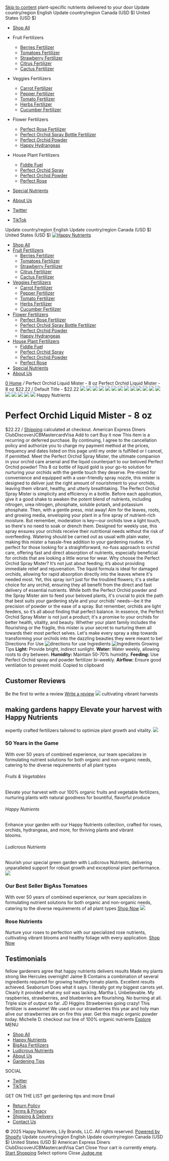 [Skip to content](https://www.happynutrients.com/products/perfect-orchid-liquid-mister-8-oz#main-content)
plant-specific nutrients delivered to your door
Update country/region English
Update country/region Canada (USD $)  United States (USD $) 
  * [Shop All](https://www.happynutrients.com/collections/all "Shop All")
  * Fruit Fertilizers
    * [Berries Fertilizer](https://www.happynutrients.com/products/strawberry-fertilizer-by-bigass-fertilizers-for-strawberries-all-berries-100-organic-12-oz-pouch "Berries Fertilizer")
    * [Tomatoes Fertilizer](https://www.happynutrients.com/products/tomato-fertilizer-by-bigass-fertilizers-for-tomatoes-100-organic-12-oz-pouch "Tomatoes Fertilizer")
    * [Strawberry Fertilizer](https://www.happynutrients.com/products/happy-strawberry-fertilizer-organic-premium-fertilizer-for-strawberries-all-berries-nutrient-rich-kelp-infused-plant-food-for-juicier-sweeter-fruit-4-6-4-npk-12-oz-0-34-kg "Strawberry Fertilizer")
    * [Citrus Fertilizer](https://www.happynutrients.com/products/citrus-fertilizer-high-nitrogen-citrus-tree-plant-fertilizer-with-iron-nutrient-support-for-juicy-flavorful-citrus-1-5-lbs-for-indoor-outdoor-citrus-trees-fruit-plants "Citrus Fertilizer")
    * [Cactus Fertilizer](https://www.happynutrients.com/products/happy-cactus-fertilizer-low-nitrogen-fertilizer-for-cactus-plant-succulents-bloom-booster-with-calcium-for-vibrant-growth-2-5-5-npk-1-5-lbs-for-indoor-outdoor-use "Cactus Fertilizer")
  * Veggies Fertilizers
    * [Carrot Fertilizer](https://www.happynutrients.com/products/fertilizer-for-carrots-by-bigass-carrot-fertilizer-100-organic-12-oz-pouch "Carrot Fertilizer")
    * [Pepper Fertilizer](https://www.happynutrients.com/products/fertilizer-for-peppers-by-bigass-pepper-fertilizer-100-organic-12-oz-pouch "Pepper Fertilizer")
    * [Tomato Fertilizer](https://www.happynutrients.com/products/tomato-fertilizer-by-bigass-fertilizers-for-tomatoes-100-organic-12-oz-pouch "Tomato Fertilizer")
    * [Herbs Fertilizer](https://www.happynutrients.com/products/fertilizer-for-herbs-happy-herb-organic-fertilizer-premium-plant-food-for-basil-mint-cilantro-rosemary-thyme-more-balanced-macro-micro-nutrients-for-thriving-home-gardens-12-oz-0-34-kg "Herbs Fertilizer")
    * [Cucumber Fertilizer](https://www.happynutrients.com/products/happy-cucumber-fertilizer-organic-premium-fertilizer-for-cucumbers-zucchini-pumpkins-squash-melons-fast-acting-nutrient-rich-cucumber-plant-food-for-strong-growth-high-yields-12-oz "Cucumber Fertilizer")
  * Flower Fertilizers
    * [Perfect Rose Fertilizer](https://www.happynutrients.com/products/rose-fertilizer-by-perfect-rose-fertilizers-12-oz-pouch "Perfect Rose Fertilizer")
    * [Perfect Orchid Spray Bottle Fertilizer](https://www.happynutrients.com/products/perfect-orchid-liquid-mister-8-oz "Perfect Orchid Spray Bottle Fertilizer")
    * [Perfect Orchid Powder](https://www.happynutrients.com/products/perfect-orchid-12-oz-pouch "Perfect Orchid Powder")
    * [Happy Hydrangeas](https://www.happynutrients.com/products/happy-hydrangeas-flower-fertilizer "Happy Hydrangeas")
  * House Plant Fertilizers
    * [Fiddle Fuel](https://www.happynutrients.com/products/fiddle-fuel-fiddle-leaf-fig-plant-food-for-all-houseplants-8-fluid-oz "Fiddle Fuel")
    * [Perfect Orchid Spray](https://www.happynutrients.com/products/perfect-orchid-liquid-mister-8-oz "Perfect Orchid Spray")
    * [Perfect Orchid Powder](https://www.happynutrients.com/products/perfect-orchid-12-oz-pouch "Perfect Orchid Powder")
    * [Perfect Rose](https://www.happynutrients.com/products/rose-fertilizer-by-perfect-rose-fertilizers-12-oz-pouch "Perfect Rose")
  * [Special Nutrients](https://www.happynutrients.com/collections/ludicrous-nutrients "Special Nutrients")
  * [About Us](https://www.happynutrients.com/pages/about-us "About Us")


  * [ Twitter](https://twitter.com/HappyNutrients "Twitter")
  * [ TikTok](https://www.tiktok.com/@happynutrientsco "TikTok")


Update country/region English
Update country/region Canada (USD $)  United States (USD $) 
[ ](https://www.happynutrients.com/account/login "Login
")
[ ![Happy Nutrients](https://www.happynutrients.com/cdn/shop/files/FFF_Happy_LO.png?v=1709663463) ](https://www.happynutrients.com/)
  * [Shop All](https://www.happynutrients.com/collections/all)
  * [Fruit Fertilizers](https://www.happynutrients.com/products/perfect-orchid-liquid-mister-8-oz)
    * [Berries Fertilizer](https://www.happynutrients.com/products/strawberry-fertilizer-by-bigass-fertilizers-for-strawberries-all-berries-100-organic-12-oz-pouch)
    * [Tomatoes Fertilizer](https://www.happynutrients.com/products/tomato-fertilizer-by-bigass-fertilizers-for-tomatoes-100-organic-12-oz-pouch)
    * [Strawberry Fertilizer](https://www.happynutrients.com/products/happy-strawberry-fertilizer-organic-premium-fertilizer-for-strawberries-all-berries-nutrient-rich-kelp-infused-plant-food-for-juicier-sweeter-fruit-4-6-4-npk-12-oz-0-34-kg)
    * [Citrus Fertilizer](https://www.happynutrients.com/products/citrus-fertilizer-high-nitrogen-citrus-tree-plant-fertilizer-with-iron-nutrient-support-for-juicy-flavorful-citrus-1-5-lbs-for-indoor-outdoor-citrus-trees-fruit-plants)
    * [Cactus Fertilizer](https://www.happynutrients.com/products/happy-cactus-fertilizer-low-nitrogen-fertilizer-for-cactus-plant-succulents-bloom-booster-with-calcium-for-vibrant-growth-2-5-5-npk-1-5-lbs-for-indoor-outdoor-use)
  * [Veggies Fertilizers](https://www.happynutrients.com/products/perfect-orchid-liquid-mister-8-oz)
    * [Carrot Fertilizer](https://www.happynutrients.com/products/fertilizer-for-carrots-by-bigass-carrot-fertilizer-100-organic-12-oz-pouch)
    * [Pepper Fertilizer](https://www.happynutrients.com/products/fertilizer-for-peppers-by-bigass-pepper-fertilizer-100-organic-12-oz-pouch)
    * [Tomato Fertilizer](https://www.happynutrients.com/products/tomato-fertilizer-by-bigass-fertilizers-for-tomatoes-100-organic-12-oz-pouch)
    * [Herbs Fertilizer](https://www.happynutrients.com/products/fertilizer-for-herbs-happy-herb-organic-fertilizer-premium-plant-food-for-basil-mint-cilantro-rosemary-thyme-more-balanced-macro-micro-nutrients-for-thriving-home-gardens-12-oz-0-34-kg)
    * [Cucumber Fertilizer](https://www.happynutrients.com/products/happy-cucumber-fertilizer-organic-premium-fertilizer-for-cucumbers-zucchini-pumpkins-squash-melons-fast-acting-nutrient-rich-cucumber-plant-food-for-strong-growth-high-yields-12-oz)
  * [Flower Fertilizers](https://www.happynutrients.com/products/perfect-orchid-liquid-mister-8-oz)
    * [Perfect Rose Fertilizer](https://www.happynutrients.com/products/rose-fertilizer-by-perfect-rose-fertilizers-12-oz-pouch)
    * [Perfect Orchid Spray Bottle Fertilizer](https://www.happynutrients.com/products/perfect-orchid-liquid-mister-8-oz)
    * [Perfect Orchid Powder](https://www.happynutrients.com/products/perfect-orchid-12-oz-pouch)
    * [Happy Hydrangeas](https://www.happynutrients.com/products/happy-hydrangeas-flower-fertilizer)
  * [House Plant Fertilizers](https://www.happynutrients.com/products/perfect-orchid-liquid-mister-8-oz)
    * [Fiddle Fuel](https://www.happynutrients.com/products/fiddle-fuel-fiddle-leaf-fig-plant-food-for-all-houseplants-8-fluid-oz)
    * [Perfect Orchid Spray](https://www.happynutrients.com/products/perfect-orchid-liquid-mister-8-oz)
    * [Perfect Orchid Powder](https://www.happynutrients.com/products/perfect-orchid-12-oz-pouch)
    * [Perfect Rose](https://www.happynutrients.com/products/rose-fertilizer-by-perfect-rose-fertilizers-12-oz-pouch)
  * [Special Nutrients](https://www.happynutrients.com/collections/ludicrous-nutrients)
  * [About Us](https://www.happynutrients.com/pages/about-us)


[ ](https://www.happynutrients.com/search "Search") [ ](https://www.happynutrients.com/account/login "My Account") [ 0 ](https://www.happynutrients.com/cart)
[Home](https://www.happynutrients.com/ "Home") _/_ Perfect Orchid Liquid Mister - 8 oz 
Perfect Orchid Liquid Mister - 8 oz
$22.22 / Default Title - $22.22
[ ](https://www.happynutrients.com/cdn/shop/files/perfect-orchid-spray-bottle-main-1.jpg?v=1724550658) ![](https://www.happynutrients.com/cdn/shop/files/perfect-orchid-spray-bottle-main-1_20x_crop_center.jpg?v=1724550658)
[ ](https://www.happynutrients.com/cdn/shop/files/orchid-gardening-image-indoors.jpg?v=1724549103) ![](https://www.happynutrients.com/cdn/shop/files/orchid-gardening-image-indoors_20x_crop_center.jpg?v=1724549103)
[ ](https://www.happynutrients.com/cdn/shop/files/perfect-orchid-nutrient-breakdown-final.jpg?v=1724550684) ![](https://www.happynutrients.com/cdn/shop/files/perfect-orchid-nutrient-breakdown-final_20x_crop_center.jpg?v=1724550684)
[ ](https://www.happynutrients.com/cdn/shop/files/perfect-orchid-image-2-vibrant_blooms.jpg?v=1724550693) ![](https://www.happynutrients.com/cdn/shop/files/perfect-orchid-image-2-vibrant_blooms_20x_crop_center.jpg?v=1724550693)
[ ](https://www.happynutrients.com/cdn/shop/files/perfect-orchid-gardening-image.jpg?v=1724549112) ![](https://www.happynutrients.com/cdn/shop/files/perfect-orchid-gardening-image_20x_crop_center.jpg?v=1724549112)
[ ](https://www.happynutrients.com/cdn/shop/files/perfect-orchid-image-3-transform-orchids._copy.jpg?v=1724550688) ![](https://www.happynutrients.com/cdn/shop/files/perfect-orchid-image-3-transform-orchids._copy_20x_crop_center.jpg?v=1724550688)
[ ](https://www.happynutrients.com/cdn/shop/files/ScreenShot2024-02-27at3.50.55PM.png?v=1724550752) ![](https://www.happynutrients.com/cdn/shop/files/ScreenShot2024-02-27at3.50.55PM_20x_crop_center.png?v=1724550752)
[ ](https://www.happynutrients.com/cdn/shop/files/orchid-ingredients.png?v=1722750740) ![](https://www.happynutrients.com/cdn/shop/files/orchid-ingredients_20x_crop_center.png?v=1722750740)
[ ](https://www.happynutrients.com/cdn/shop/files/orchid-directions.png?v=1722750722) ![](https://www.happynutrients.com/cdn/shop/files/orchid-directions_20x_crop_center.png?v=1722750722)
![](https://www.happynutrients.com/cdn/shop/files/perfect-orchid-spray-bottle-main-1_20x_crop_center.jpg?v=1724550658)
![](https://www.happynutrients.com/cdn/shop/files/orchid-gardening-image-indoors_20x_crop_center.jpg?v=1724549103)
![](https://www.happynutrients.com/cdn/shop/files/perfect-orchid-nutrient-breakdown-final_20x_crop_center.jpg?v=1724550684)
![](https://www.happynutrients.com/cdn/shop/files/perfect-orchid-image-2-vibrant_blooms_20x_crop_center.jpg?v=1724550693)
![](https://www.happynutrients.com/cdn/shop/files/perfect-orchid-gardening-image_20x_crop_center.jpg?v=1724549112)
![](https://www.happynutrients.com/cdn/shop/files/perfect-orchid-image-3-transform-orchids._copy_20x_crop_center.jpg?v=1724550688)
![](https://www.happynutrients.com/cdn/shop/files/ScreenShot2024-02-27at3.50.55PM_20x_crop_center.png?v=1724550752)
![](https://www.happynutrients.com/cdn/shop/files/orchid-ingredients_20x_crop_center.png?v=1722750740)
![](https://www.happynutrients.com/cdn/shop/files/orchid-directions_20x_crop_center.png?v=1722750722)
Happy Nutrients
# Perfect Orchid Liquid Mister - 8 oz
$22.22 /
[Shipping](https://www.happynutrients.com/policies/shipping-policy) calculated at checkout. 
American Express Diners ClubDiscoverJCBMastercardVisa
Add to cart 
Buy it now This item is a recurring or deferred purchase. By continuing, I agree to the cancellation policy and authorize you to charge my payment method at the prices, frequency and dates listed on this page until my order is fulfilled or I cancel, if permitted. 
Meet the Perfect Orchid Spray Mister, the ultimate companion in your orchid care arsenal and the liquid counterpart to our beloved Perfect Orchid powder! This 8 oz bottle of liquid gold is your go-to solution for nurturing your orchids with the gentle touch they deserve. Pre-mixed for convenience and equipped with a user-friendly spray nozzle, this mister is designed to deliver just the right amount of nourishment to your orchids, leaving them vibrant, healthy, and utterly breathtaking.
The Perfect Orchid Spray Mister is simplicity and efficiency in a bottle. Before each application, give it a good shake to awaken the potent blend of nutrients, including nitrogen, urea nitrogen, phosphate, soluble potash, and potassium phosphate. Then, with a gentle press, mist away! Aim for the leaves, roots, and growing media, enveloping your plant in a fine spray of nutrient-rich moisture. But remember, moderation is key—our orchids love a light touch, so there's no need to soak or drench them.
Designed for weekly use, this spray ensures your orchids receive their nutritional needs without the risk of overfeeding. Watering should be carried out as usual with plain water, making this mister a hassle-free addition to your gardening routine. It's perfect for those looking for a straightforward, no-fuss approach to orchid care, offering fast and direct absorption of nutrients, especially beneficial for orchids that are looking a little worse for wear.
Why choose the Perfect Orchid Spray Mister? It’s not just about feeding; it’s about providing immediate relief and rejuvenation. The liquid formula is ideal for damaged orchids, allowing for rapid absorption directly into the leaves where it's needed most. Yet, this spray isn’t just for the troubled flowers; it's a stellar choice for any orchid, ensuring they all benefit from the direct and fast delivery of essential nutrients.
While both the Perfect Orchid powder and the Spray Mister aim to feed your beloved plants, it's crucial to pick the path that best suits your gardening style and your orchids' needs—be it the precision of powder or the ease of a spray. But remember, orchids are light feeders, so it’s all about finding that perfect balance.
In essence, the Perfect Orchid Spray Mister is not just a product; it's a promise to your orchids for better health, vitality, and beauty. Whether your plant family includes the flourishing or the fragile, this mister is your secret to nurturing them all towards their most perfect selves. Let's make every spray a step towards transforming your orchids into the dazzling beauties they were meant to be!
Directions For Use 
![directions for use](https://www.happynutrients.com/cdn/shop/files/orchid-directions.png?v=1722750722)
Ingredients 
![Ingredients](https://www.happynutrients.com/cdn/shop/files/orchid-ingredients.png?v=1722750740)
Growing Tips 
**Light:** Provide bright, indirect sunlight.
**Water:** Water weekly, allowing roots to dry between.
**Humidity:** Maintain 50-70% humidity.
**Feeding:** Use Perfect Orchid spray and powder fertilizer bi-weekly.
**Airflow:** Ensure good ventilation to prevent mold.
[ ](http://www.facebook.com/sharer.php?u=https://www.happynutrients.com/products/perfect-orchid-liquid-mister-8-oz) [ ](https://twitter.com/intent/tweet?text=Perfect%20Orchid%20Liquid%20Mister%20-%208%20oz&url=https://www.happynutrients.com/products/perfect-orchid-liquid-mister-8-oz) [ ](http://pinterest.com/pin/create/link/?url=https://www.happynutrients.com/products/perfect-orchid-liquid-mister-8-oz&media=//www.happynutrients.com/cdn/shop/files/perfect-orchid-spray-bottle-main-1.jpg?crop=center&height=1024&v=1724550658&width=1024&description=Perfect%20Orchid%20Liquid%20Mister%20-%208%20oz)[ ](whatsapp://send?text=Perfect%20Orchid%20Liquid%20Mister%20-%208%20oz,%20https://www.happynutrients.com/products/perfect-orchid-liquid-mister-8-oz)Copied to clipboard
## Customer Reviews
Be the first to write a review
[Write a review](https://www.happynutrients.com/products/perfect-orchid-liquid-mister-8-oz)
![](https://www.happynutrients.com/cdn/shop/files/web-background_20x20_crop_center.jpg?v=1711393023)
cultivating vibrant harvests
### 
making
gardens
happy
Elevate
your
harvest
with
Happy
Nutrients
-
expertly
crafted
fertilizers
tailored
to
optimize
plant
growth
and
vitality.
![](https://www.happynutrients.com/cdn/shop/files/gardening-basket-web-image_20x13_crop_center.jpg?v=1711394042)
### 50 Years in the Game
With over 50 years of combined experience, our team specializes in formulating nutrient solutions for both organic and non-organic needs, catering to the diverse requirements of all plant types
###### Fruits & Vegetables
Elevate your harvest with our 100% organic fruits and vegetable fertilizers, nurturing plants with natural goodness for bountiful, flavorful produce
###### Happy Nutrients
Enhance your garden with our Happy Nutrients collection, crafted for roses, orchids, hydrangeas, and more, for thriving plants and vibrant   
blooms.
###### Ludicrous Nutrients
Nourish your special green garden with Ludicrous Nutrients, delivering unparalleled support for robust growth and exceptional plant performance.
![](https://www.happynutrients.com/cdn/shop/files/tomatoes_3_lb_fertilizer_new_35dab47b-d946-49e1-9227-fe1d2240b5e1_20x20_crop_center.png?v=1709753395)
### Our Best Seller BigAss Tomatoes
With over 50 years of combined experience, our team specializes in formulating nutrient solutions for both organic and non-organic needs, catering to the diverse requirements of all plant types
[Shop Now](https://www.happynutrients.com/products/tomato-fertilizer-by-bigass-fertilizers-for-tomatoes-100-organic-12-oz-pouch "Shop Now")
![](https://www.happynutrients.com/cdn/shop/files/preview_images/8b54f77d9ed0419182c573ff5259ba62.thumbnail.0000000000_1200x.jpg?v=1709664206)
### Rose Nutrients
Nurture your roses to perfection with our specialized rose nutrients, cultivating vibrant blooms and healthy foliage with every application.
[Shop Now](https://www.happynutrients.com/products/rose-fertilizer-by-perfect-rose-fertilizers-12-oz-pouch "Shop Now")
## Testimonials
fellow gardeners agree that happy nutrients delivers results
Made my plants strong like Hercules overnight!
Jaime B 
Contains a combination of several ingredients required for growing healthy tomato plants. Excellent results achieved.
Seaborium 
Does what it says. I literally got my biggest carrots yet. Clearly it provided what my soil was lacking.
Martha L 
Unbelievable. My raspberries, strawberries, and blueberries are flourishing. No burning at all. Triple size of output so far.
JD Higgins 
Strawberries going crazy! This fertilizer is awesome! We used on our strawberries this year and holy man alive our strawberries are on fire this year. Get this magic organic powder today.
Michelle D. 
checkout our line of 100% organic nutrients
[Explore](https://www.happynutrients.com/collections/bigass-fertilizers "Explore")
MENU
  * [Shop All](https://www.happynutrients.com/collections/all "Shop All")
  * [Happy Nutrients](https://www.happynutrients.com/collections/happy-nutrients "Happy Nutrients")
  * [BigAss Fertilizers](https://www.happynutrients.com/collections/bigass-fertilizers "BigAss Fertilizers")
  * [Ludicrous Nutrients](https://www.happynutrients.com/collections/ludicrous-nutrients "Ludicrous Nutrients")
  * [About Us](https://www.happynutrients.com/pages/about-us "About Us")
  * [Gardening Tips](https://www.happynutrients.com/blogs/news "Gardening Tips")


SOCIAL
  * [ Twitter](https://twitter.com/HappyNutrients "Twitter")
  * [ TikTok](https://www.tiktok.com/@happynutrientsco "TikTok")


GET ON THE LIST
get gardening tips and more
Email 
  * [Return Policy](https://www.happynutrients.com/pages/return-policy-shipping-info "Return Policy")
  * [Terms & Privacy](https://www.happynutrients.com/pages/terms-conditions "Terms & Privacy")
  * [Shipping & Delivery](https://www.happynutrients.com/pages/shipping-delivery "Shipping & Delivery")
  * [Contact Us](https://www.happynutrients.com/pages/contact-us "Contact Us")


© 2025 Happy Nutrients, Lily Brands, LLC. All rights reserved. [Powered by Shopify](https://www.shopify.com?utm_campaign=poweredby&utm_medium=shopify&utm_source=onlinestore)
Update country/region English
Update country/region Canada (USD $)  United States (USD $) 
American Express Diners ClubDiscoverJCBMastercardVisa
Cart Close
Your cart is currently empty.
[Start Shopping](https://www.happynutrients.com/collections/all)
Select options Close
[Judge.me](https://www.happynutrients.com/products/perfect-orchid-liquid-mister-8-oz)
